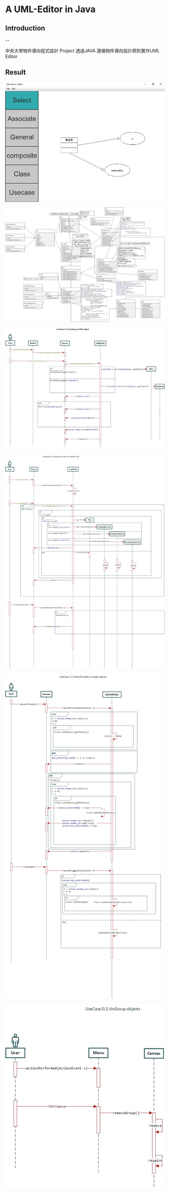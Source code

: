 # A UML-Editor in Java 

## Introduction

--

中央大學物件導向程式設計 Project
透過JAVA 遵循物件導向設計原則實作UML Editor

Result
--
![](https://github.com/HouHou0925/UML-Editor/blob/main/img/result.jpg)

![](https://github.com/HouHou0925/UML-Editor/blob/main/img/OO%E6%9C%9F%E6%9C%AB/oo.jpg)

![](https://github.com/HouHou0925/UML-Editor/blob/main/img/OO%E6%9C%9F%E6%9C%AB/UseCase%20A.1%20Creating%20an%20UML%20object.jpg)

![](https://github.com/HouHou0925/UML-Editor/blob/main/img/OO%E6%9C%9F%E6%9C%AB/UseCase%20B.1%20Creating%20an%20UML%20connection%20line.jpg)

![](https://github.com/HouHou0925/UML-Editor/blob/main/img/OO%E6%9C%9F%E6%9C%AB/UseCase%20C.1%20Select%20and%20Unselect%20a%20single%20objects.jpg)

![](https://github.com/HouHou0925/UML-Editor/blob/main/img/OO%E6%9C%9F%E6%9C%AB/UseCase%20D.2%20UnGroup%20objects.jpg)
